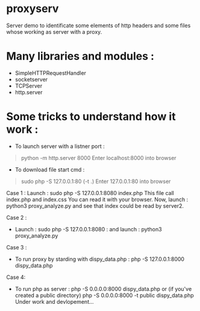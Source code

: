 # proxyserv
Server demo to identificate some elements of http headers
and some files whose working as server with a proxy.

# Many libraries and modules :
- SimpleHTTPRequestHandler 
- socketserver
- TCPServer
- http.server

# Some tricks to understand how it work :
- To launch server with a listner port :
> python -m http.server 8000
Enter localhost:8000 into browser

- To download file start cmd :
> sudo php -S  127.0.0.1:80 (-t .)
Enter 127.0.0.1:80 into browser

Case 1 :
Launch : sudo php -S 127.0.0.1:8080 index.php
This file call index.php and index.css
You can read it with your browser.
Now, launch : python3 proxy_analyze.py and see
that index could be read by server2.

Case 2 :
- Launch : sudo php -S 127.0.0.1:8080 :
and launch : python3 proxy_analyze.py

Case 3 :
- To run proxy by starding with dispy_data.php :
php -S 127.0.0.1:8000 dispy_data.php

Case 4:
- To run php as server :
php -S 0.0.0.0:8000 dispy_data.php
or (if you've created a public directory)
php -S 0.0.0.0:8000 -t public dispy_data.php
Under work and devlopement...
